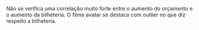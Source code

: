 Não se verifica uma correlação muito forte entre o aumento do orçamento e o aumento da bilheteria.
O filme avatar se destaca com outlier no que diz respeito a bilheteria.